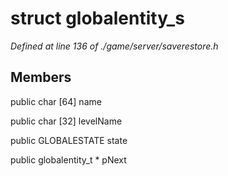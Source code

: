 # struct globalentity_s

*Defined at line 136 of ./game/server/saverestore.h*

## Members

public char [64] name

public char [32] levelName

public GLOBALESTATE state

public globalentity_t * pNext



